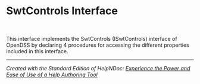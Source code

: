 # SwtControls Interface

&nbsp;

This interface implements the SwtControls (ISwtControls) interface of OpenDSS by declaring 4 procedures for accessing the different properties included in this interface.


***
_Created with the Standard Edition of HelpNDoc: [Experience the Power and Ease of Use of a Help Authoring Tool](<https://www.helpndoc.com>)_
